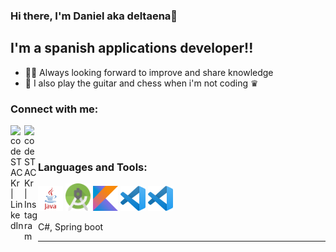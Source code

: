 ### Hi there, I'm Daniel aka deltaena👋

## I'm a spanish applications developer!!
- 💆🏻‍  Always looking forward to improve and share knowledge
- 🎸 I also play the guitar and chess when i'm not coding ♛

### Connect with me:

[<img align="left" alt="codeSTACKr | LinkedIn" width="22px" src="https://cdn.jsdelivr.net/npm/simple-icons@v3/icons/linkedin.svg" />][linkedin]
[<img align="left" alt="codeSTACKr | Instagram" width="22px" src="https://cdn.jsdelivr.net/npm/simple-icons@v3/icons/instagram.svg" />][instagram]

<br />
<br />

### Languages and Tools:

[<img src="https://github.com/deltaena/Resources/blob/main/java.svg" alt="drawing" width="40"/>][java]
[<img src="https://github.com/deltaena/Resources/blob/main/Android_Studio_Icon_(2014-2019).svg.png" alt="drawing" width="40"/>][androidStudio]
[<img src="https://github.com/deltaena/Resources/blob/main/Kotlin_Icon.png" alt="drawing" width="40"/>][kotlin]
[<img src="https://github.com/deltaena/Resources/blob/main/71187801-14e60a80-2280-11ea-94c9-e56576f76baf.png" alt="drawing" width="40"/>][visualCode]
[<img src="https://github.com/deltaena/Resources/blob/main/71187801-14e60a80-2280-11ea-94c9-e56576f76baf.png" alt="drawing" width="40"/>][javaScript]

C#, Spring boot 

---

[linkedin]: https://www.linkedin.com/in/daniel-suárez-garcía-1b3650187
[instagram]: https://www.instagram.com/deltaena/

[java]: https://www.java.com/es/
[androidStudio]: https://developer.android.com/studio
[kotlin]: https://kotlinlang.org/
[visualCode]: https://code.visualstudio.com/
[javaScript]: https://www.javascript.com/
